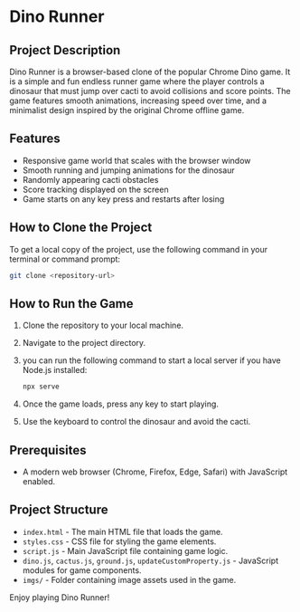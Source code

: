 # Dino Runner 

## Project Description
Dino Runner is a browser-based clone of the popular Chrome Dino game. It is a simple and fun endless runner game where the player controls a dinosaur that must jump over cacti to avoid collisions and score points. The game features smooth animations, increasing speed over time, and a minimalist design inspired by the original Chrome offline game.

## Features
- Responsive game world that scales with the browser window
- Smooth running and jumping animations for the dinosaur
- Randomly appearing cacti obstacles
- Score tracking displayed on the screen
- Game starts on any key press and restarts after losing

## How to Clone the Project
To get a local copy of the project, use the following command in your terminal or command prompt:

```bash
git clone <repository-url>
```


## How to Run the Game
1. Clone the repository to your local machine.
2. Navigate to the project directory.
3. you can run the following command to start a local server if you have Node.js installed:

     ```bash
     npx serve
     ```


4. Once the game loads, press any key to start playing.
5. Use the keyboard to control the dinosaur and avoid the cacti.

## Prerequisites
- A modern web browser (Chrome, Firefox, Edge, Safari) with JavaScript enabled.

## Project Structure
- `index.html` - The main HTML file that loads the game.
- `styles.css` - CSS file for styling the game elements.
- `script.js` - Main JavaScript file containing game logic.
- `dino.js`, `cactus.js`, `ground.js`, `updateCustomProperty.js` - JavaScript modules for game components.
- `imgs/` - Folder containing image assets used in the game.

Enjoy playing Dino Runner!
